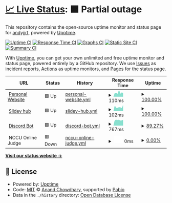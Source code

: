 # [📈 Live Status](https://andyjjrt.github.io/status): <!--live status--> **🟧 Partial outage**

This repository contains the open-source uptime monitor and status page for [andyjjrt](https://andyjjrt.cc), powered by [Upptime](https://github.com/upptime/upptime).

[![Uptime CI](https://github.com/andyjjrt/status/workflows/Uptime%20CI/badge.svg)](https://github.com/andyjjrt/status/actions?query=workflow%3A%22Uptime+CI%22)
[![Response Time CI](https://github.com/andyjjrt/status/workflows/Response%20Time%20CI/badge.svg)](https://github.com/andyjjrt/status/actions?query=workflow%3A%22Response+Time+CI%22)
[![Graphs CI](https://github.com/andyjjrt/status/workflows/Graphs%20CI/badge.svg)](https://github.com/andyjjrt/status/actions?query=workflow%3A%22Graphs+CI%22)
[![Static Site CI](https://github.com/andyjjrt/status/workflows/Static%20Site%20CI/badge.svg)](https://github.com/andyjjrt/status/actions?query=workflow%3A%22Static+Site+CI%22)
[![Summary CI](https://github.com/andyjjrt/status/workflows/Summary%20CI/badge.svg)](https://github.com/andyjjrt/status/actions?query=workflow%3A%22Summary+CI%22)

With [Upptime](https://upptime.js.org), you can get your own unlimited and free uptime monitor and status page, powered entirely by a GitHub repository. We use [Issues](https://github.com/andyjjrt/status/issues) as incident reports, [Actions](https://github.com/andyjjrt/status/actions) as uptime monitors, and [Pages](https://andyjjrt.github.io/status) for the status page.

<!--start: status pages-->
<!-- This summary is generated by Upptime (https://github.com/upptime/upptime) -->
<!-- Do not edit this manually, your changes will be overwritten -->
<!-- prettier-ignore -->
| URL | Status | History | Response Time | Uptime |
| --- | ------ | ------- | ------------- | ------ |
| <img alt="" src="https://icons.duckduckgo.com/ip3/andyjjrt.cc.ico" height="13"> [Personal Website](https://andyjjrt.cc) | 🟩 Up | [personal-website.yml](https://github.com/andyjjrt/status/commits/HEAD/history/personal-website.yml) | <details><summary><img alt="Response time graph" src="./graphs/personal-website/response-time-week.png" height="20"> 110ms</summary><br><a href="https://status.andyjjrt.cc/history/personal-website"><img alt="Response time 116" src="https://img.shields.io/endpoint?url=https%3A%2F%2Fraw.githubusercontent.com%2Fandyjjrt%2Fstatus%2FHEAD%2Fapi%2Fpersonal-website%2Fresponse-time.json"></a><br><a href="https://status.andyjjrt.cc/history/personal-website"><img alt="24-hour response time 101" src="https://img.shields.io/endpoint?url=https%3A%2F%2Fraw.githubusercontent.com%2Fandyjjrt%2Fstatus%2FHEAD%2Fapi%2Fpersonal-website%2Fresponse-time-day.json"></a><br><a href="https://status.andyjjrt.cc/history/personal-website"><img alt="7-day response time 110" src="https://img.shields.io/endpoint?url=https%3A%2F%2Fraw.githubusercontent.com%2Fandyjjrt%2Fstatus%2FHEAD%2Fapi%2Fpersonal-website%2Fresponse-time-week.json"></a><br><a href="https://status.andyjjrt.cc/history/personal-website"><img alt="30-day response time 137" src="https://img.shields.io/endpoint?url=https%3A%2F%2Fraw.githubusercontent.com%2Fandyjjrt%2Fstatus%2FHEAD%2Fapi%2Fpersonal-website%2Fresponse-time-month.json"></a><br><a href="https://status.andyjjrt.cc/history/personal-website"><img alt="1-year response time 116" src="https://img.shields.io/endpoint?url=https%3A%2F%2Fraw.githubusercontent.com%2Fandyjjrt%2Fstatus%2FHEAD%2Fapi%2Fpersonal-website%2Fresponse-time-year.json"></a></details> | <details><summary><a href="https://status.andyjjrt.cc/history/personal-website">100.00%</a></summary><a href="https://status.andyjjrt.cc/history/personal-website"><img alt="All-time uptime 100.00%" src="https://img.shields.io/endpoint?url=https%3A%2F%2Fraw.githubusercontent.com%2Fandyjjrt%2Fstatus%2FHEAD%2Fapi%2Fpersonal-website%2Fuptime.json"></a><br><a href="https://status.andyjjrt.cc/history/personal-website"><img alt="24-hour uptime 100.00%" src="https://img.shields.io/endpoint?url=https%3A%2F%2Fraw.githubusercontent.com%2Fandyjjrt%2Fstatus%2FHEAD%2Fapi%2Fpersonal-website%2Fuptime-day.json"></a><br><a href="https://status.andyjjrt.cc/history/personal-website"><img alt="7-day uptime 100.00%" src="https://img.shields.io/endpoint?url=https%3A%2F%2Fraw.githubusercontent.com%2Fandyjjrt%2Fstatus%2FHEAD%2Fapi%2Fpersonal-website%2Fuptime-week.json"></a><br><a href="https://status.andyjjrt.cc/history/personal-website"><img alt="30-day uptime 100.00%" src="https://img.shields.io/endpoint?url=https%3A%2F%2Fraw.githubusercontent.com%2Fandyjjrt%2Fstatus%2FHEAD%2Fapi%2Fpersonal-website%2Fuptime-month.json"></a><br><a href="https://status.andyjjrt.cc/history/personal-website"><img alt="1-year uptime 100.00%" src="https://img.shields.io/endpoint?url=https%3A%2F%2Fraw.githubusercontent.com%2Fandyjjrt%2Fstatus%2FHEAD%2Fapi%2Fpersonal-website%2Fuptime-year.json"></a></details>
| <img alt="" src="https://icons.duckduckgo.com/ip3/slidev.andyjjrt.cc.ico" height="13"> [Slidev hub](https://slidev.andyjjrt.cc) | 🟩 Up | [slidev-hub.yml](https://github.com/andyjjrt/status/commits/HEAD/history/slidev-hub.yml) | <details><summary><img alt="Response time graph" src="./graphs/slidev-hub/response-time-week.png" height="20"> 102ms</summary><br><a href="https://status.andyjjrt.cc/history/slidev-hub"><img alt="Response time 323" src="https://img.shields.io/endpoint?url=https%3A%2F%2Fraw.githubusercontent.com%2Fandyjjrt%2Fstatus%2FHEAD%2Fapi%2Fslidev-hub%2Fresponse-time.json"></a><br><a href="https://status.andyjjrt.cc/history/slidev-hub"><img alt="24-hour response time 152" src="https://img.shields.io/endpoint?url=https%3A%2F%2Fraw.githubusercontent.com%2Fandyjjrt%2Fstatus%2FHEAD%2Fapi%2Fslidev-hub%2Fresponse-time-day.json"></a><br><a href="https://status.andyjjrt.cc/history/slidev-hub"><img alt="7-day response time 102" src="https://img.shields.io/endpoint?url=https%3A%2F%2Fraw.githubusercontent.com%2Fandyjjrt%2Fstatus%2FHEAD%2Fapi%2Fslidev-hub%2Fresponse-time-week.json"></a><br><a href="https://status.andyjjrt.cc/history/slidev-hub"><img alt="30-day response time 140" src="https://img.shields.io/endpoint?url=https%3A%2F%2Fraw.githubusercontent.com%2Fandyjjrt%2Fstatus%2FHEAD%2Fapi%2Fslidev-hub%2Fresponse-time-month.json"></a><br><a href="https://status.andyjjrt.cc/history/slidev-hub"><img alt="1-year response time 323" src="https://img.shields.io/endpoint?url=https%3A%2F%2Fraw.githubusercontent.com%2Fandyjjrt%2Fstatus%2FHEAD%2Fapi%2Fslidev-hub%2Fresponse-time-year.json"></a></details> | <details><summary><a href="https://status.andyjjrt.cc/history/slidev-hub">100.00%</a></summary><a href="https://status.andyjjrt.cc/history/slidev-hub"><img alt="All-time uptime 99.97%" src="https://img.shields.io/endpoint?url=https%3A%2F%2Fraw.githubusercontent.com%2Fandyjjrt%2Fstatus%2FHEAD%2Fapi%2Fslidev-hub%2Fuptime.json"></a><br><a href="https://status.andyjjrt.cc/history/slidev-hub"><img alt="24-hour uptime 100.00%" src="https://img.shields.io/endpoint?url=https%3A%2F%2Fraw.githubusercontent.com%2Fandyjjrt%2Fstatus%2FHEAD%2Fapi%2Fslidev-hub%2Fuptime-day.json"></a><br><a href="https://status.andyjjrt.cc/history/slidev-hub"><img alt="7-day uptime 100.00%" src="https://img.shields.io/endpoint?url=https%3A%2F%2Fraw.githubusercontent.com%2Fandyjjrt%2Fstatus%2FHEAD%2Fapi%2Fslidev-hub%2Fuptime-week.json"></a><br><a href="https://status.andyjjrt.cc/history/slidev-hub"><img alt="30-day uptime 100.00%" src="https://img.shields.io/endpoint?url=https%3A%2F%2Fraw.githubusercontent.com%2Fandyjjrt%2Fstatus%2FHEAD%2Fapi%2Fslidev-hub%2Fuptime-month.json"></a><br><a href="https://status.andyjjrt.cc/history/slidev-hub"><img alt="1-year uptime 99.97%" src="https://img.shields.io/endpoint?url=https%3A%2F%2Fraw.githubusercontent.com%2Fandyjjrt%2Fstatus%2FHEAD%2Fapi%2Fslidev-hub%2Fuptime-year.json"></a></details>
| <img alt="" src="https://icons.duckduckgo.com/ip3/song.andyjjrt.cc.ico" height="13"> [Discord Bot](https://song.andyjjrt.cc) | 🟩 Up | [discord-bot.yml](https://github.com/andyjjrt/status/commits/HEAD/history/discord-bot.yml) | <details><summary><img alt="Response time graph" src="./graphs/discord-bot/response-time-week.png" height="20"> 767ms</summary><br><a href="https://status.andyjjrt.cc/history/discord-bot"><img alt="Response time 895" src="https://img.shields.io/endpoint?url=https%3A%2F%2Fraw.githubusercontent.com%2Fandyjjrt%2Fstatus%2FHEAD%2Fapi%2Fdiscord-bot%2Fresponse-time.json"></a><br><a href="https://status.andyjjrt.cc/history/discord-bot"><img alt="24-hour response time 808" src="https://img.shields.io/endpoint?url=https%3A%2F%2Fraw.githubusercontent.com%2Fandyjjrt%2Fstatus%2FHEAD%2Fapi%2Fdiscord-bot%2Fresponse-time-day.json"></a><br><a href="https://status.andyjjrt.cc/history/discord-bot"><img alt="7-day response time 767" src="https://img.shields.io/endpoint?url=https%3A%2F%2Fraw.githubusercontent.com%2Fandyjjrt%2Fstatus%2FHEAD%2Fapi%2Fdiscord-bot%2Fresponse-time-week.json"></a><br><a href="https://status.andyjjrt.cc/history/discord-bot"><img alt="30-day response time 950" src="https://img.shields.io/endpoint?url=https%3A%2F%2Fraw.githubusercontent.com%2Fandyjjrt%2Fstatus%2FHEAD%2Fapi%2Fdiscord-bot%2Fresponse-time-month.json"></a><br><a href="https://status.andyjjrt.cc/history/discord-bot"><img alt="1-year response time 895" src="https://img.shields.io/endpoint?url=https%3A%2F%2Fraw.githubusercontent.com%2Fandyjjrt%2Fstatus%2FHEAD%2Fapi%2Fdiscord-bot%2Fresponse-time-year.json"></a></details> | <details><summary><a href="https://status.andyjjrt.cc/history/discord-bot">89.27%</a></summary><a href="https://status.andyjjrt.cc/history/discord-bot"><img alt="All-time uptime 93.09%" src="https://img.shields.io/endpoint?url=https%3A%2F%2Fraw.githubusercontent.com%2Fandyjjrt%2Fstatus%2FHEAD%2Fapi%2Fdiscord-bot%2Fuptime.json"></a><br><a href="https://status.andyjjrt.cc/history/discord-bot"><img alt="24-hour uptime 97.26%" src="https://img.shields.io/endpoint?url=https%3A%2F%2Fraw.githubusercontent.com%2Fandyjjrt%2Fstatus%2FHEAD%2Fapi%2Fdiscord-bot%2Fuptime-day.json"></a><br><a href="https://status.andyjjrt.cc/history/discord-bot"><img alt="7-day uptime 89.27%" src="https://img.shields.io/endpoint?url=https%3A%2F%2Fraw.githubusercontent.com%2Fandyjjrt%2Fstatus%2FHEAD%2Fapi%2Fdiscord-bot%2Fuptime-week.json"></a><br><a href="https://status.andyjjrt.cc/history/discord-bot"><img alt="30-day uptime 97.53%" src="https://img.shields.io/endpoint?url=https%3A%2F%2Fraw.githubusercontent.com%2Fandyjjrt%2Fstatus%2FHEAD%2Fapi%2Fdiscord-bot%2Fuptime-month.json"></a><br><a href="https://status.andyjjrt.cc/history/discord-bot"><img alt="1-year uptime 93.09%" src="https://img.shields.io/endpoint?url=https%3A%2F%2Fraw.githubusercontent.com%2Fandyjjrt%2Fstatus%2FHEAD%2Fapi%2Fdiscord-bot%2Fuptime-year.json"></a></details>
| <img alt="" src="https://icons.duckduckgo.com/ip3/null.ico" height="13"> NCCU Online Judge | 🟥 Down | [nccu-online-judge.yml](https://github.com/andyjjrt/status/commits/HEAD/history/nccu-online-judge.yml) | <details><summary><img alt="Response time graph" src="./graphs/nccu-online-judge/response-time-week.png" height="20"> 0ms</summary><br><a href="https://status.andyjjrt.cc/history/nccu-online-judge"><img alt="Response time 762" src="https://img.shields.io/endpoint?url=https%3A%2F%2Fraw.githubusercontent.com%2Fandyjjrt%2Fstatus%2FHEAD%2Fapi%2Fnccu-online-judge%2Fresponse-time.json"></a><br><a href="https://status.andyjjrt.cc/history/nccu-online-judge"><img alt="24-hour response time 0" src="https://img.shields.io/endpoint?url=https%3A%2F%2Fraw.githubusercontent.com%2Fandyjjrt%2Fstatus%2FHEAD%2Fapi%2Fnccu-online-judge%2Fresponse-time-day.json"></a><br><a href="https://status.andyjjrt.cc/history/nccu-online-judge"><img alt="7-day response time 0" src="https://img.shields.io/endpoint?url=https%3A%2F%2Fraw.githubusercontent.com%2Fandyjjrt%2Fstatus%2FHEAD%2Fapi%2Fnccu-online-judge%2Fresponse-time-week.json"></a><br><a href="https://status.andyjjrt.cc/history/nccu-online-judge"><img alt="30-day response time 0" src="https://img.shields.io/endpoint?url=https%3A%2F%2Fraw.githubusercontent.com%2Fandyjjrt%2Fstatus%2FHEAD%2Fapi%2Fnccu-online-judge%2Fresponse-time-month.json"></a><br><a href="https://status.andyjjrt.cc/history/nccu-online-judge"><img alt="1-year response time 762" src="https://img.shields.io/endpoint?url=https%3A%2F%2Fraw.githubusercontent.com%2Fandyjjrt%2Fstatus%2FHEAD%2Fapi%2Fnccu-online-judge%2Fresponse-time-year.json"></a></details> | <details><summary><a href="https://status.andyjjrt.cc/history/nccu-online-judge">0.00%</a></summary><a href="https://status.andyjjrt.cc/history/nccu-online-judge"><img alt="All-time uptime 62.61%" src="https://img.shields.io/endpoint?url=https%3A%2F%2Fraw.githubusercontent.com%2Fandyjjrt%2Fstatus%2FHEAD%2Fapi%2Fnccu-online-judge%2Fuptime.json"></a><br><a href="https://status.andyjjrt.cc/history/nccu-online-judge"><img alt="24-hour uptime 0.00%" src="https://img.shields.io/endpoint?url=https%3A%2F%2Fraw.githubusercontent.com%2Fandyjjrt%2Fstatus%2FHEAD%2Fapi%2Fnccu-online-judge%2Fuptime-day.json"></a><br><a href="https://status.andyjjrt.cc/history/nccu-online-judge"><img alt="7-day uptime 0.00%" src="https://img.shields.io/endpoint?url=https%3A%2F%2Fraw.githubusercontent.com%2Fandyjjrt%2Fstatus%2FHEAD%2Fapi%2Fnccu-online-judge%2Fuptime-week.json"></a><br><a href="https://status.andyjjrt.cc/history/nccu-online-judge"><img alt="30-day uptime 0.00%" src="https://img.shields.io/endpoint?url=https%3A%2F%2Fraw.githubusercontent.com%2Fandyjjrt%2Fstatus%2FHEAD%2Fapi%2Fnccu-online-judge%2Fuptime-month.json"></a><br><a href="https://status.andyjjrt.cc/history/nccu-online-judge"><img alt="1-year uptime 62.61%" src="https://img.shields.io/endpoint?url=https%3A%2F%2Fraw.githubusercontent.com%2Fandyjjrt%2Fstatus%2FHEAD%2Fapi%2Fnccu-online-judge%2Fuptime-year.json"></a></details>

<!--end: status pages-->

[**Visit our status website →**](https://andyjjrt.github.io/status)

## 📄 License

- Powered by: [Upptime](https://github.com/upptime/upptime)
- Code: [MIT](./LICENSE) © [Anand Chowdhary](https://anandchowdhary.com), supported by [Pabio](https://pabio.com)
- Data in the `./history` directory: [Open Database License](https://opendatacommons.org/licenses/odbl/1-0/)
